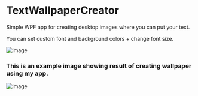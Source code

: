 # TextWallpaperCreator

Simple WPF app for creating desktop images where you can put your text.

You can set custom font and background colors + change font size.

![image](https://user-images.githubusercontent.com/40788127/75629161-65bf9b00-5c01-11ea-8816-28beca520deb.png)


### This is an example image showing result of creating wallpaper using my app.

![image](https://user-images.githubusercontent.com/40788127/75629256-32c9d700-5c02-11ea-9a99-405ae1779c9d.png)
